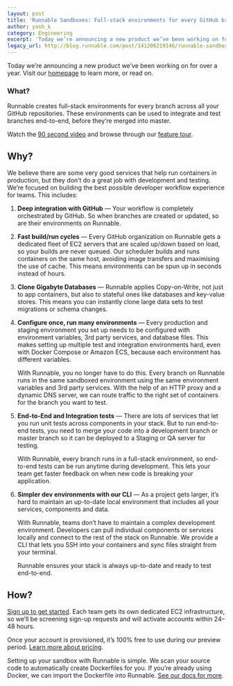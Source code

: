 ```yaml
---
layout: post
title: 'Runnable Sandboxes: Full-stack environments for every GitHub branch'
author: yash_k
category: Engineering
excerpt: 'Today we’re announcing a new product we’ve been working on for over a year. Visit our <a class="link" href="/">homepage</a> to learn more, or read on.'
legacy_url: http://blog.runnable.com/post/141200219146/runnable-sandboxes-full-stack-environments-for
---
```


<p class="p intro">Today we’re announcing a new product we’ve been working on for over a year. Visit our <a class="link" href="/">homepage</a> to learn more, or read on.</p>

<h3 class="h3">What?</h3>

<p class="p">Runnable creates full-stack environments for every branch across all your GitHub repositories. These environments can be used to integrate and test branches end-to-end, before they’re merged into master.</p>

<p class="p">Watch the <a class="link" href="https://youtu.be/mBR-_5dXH4w">90 second video</a> and browse through our <a class="link" href="https://runnable.com/product.html">feature tour</a>.</p>

<h2>Why?</h2>

<p class="p">We believe there are some very good services that help run containers in production, but they don’t do a great job with development and testing. We’re focused on building the best possible developer workflow experience for teams. This includes:</p>

<ol class="ol"><li class="li"><p class="p"><strong class="strong">Deep integration with GitHub</strong> — Your workflow is completely orchestrated by GitHub. So when branches are created or updated, so are their environments on Runnable.</p></li>

<li class="li"><p class="p"><strong class="strong">Fast build/run cycles</strong> — Every GitHub organization on Runnable gets a dedicated fleet of EC2 servers that are scaled up/down based on load, so your builds are never queued. Our scheduler builds and runs containers on the same host, avoiding image transfers and maximising the use of cache. This means environments can be spun up in seconds instead of hours.</p></li>

<li class="li"><p class="p"><strong class="strong">Clone Gigabyte Databases</strong> — Runnable applies Copy-on-Write, not just to app containers, but also to stateful ones like databases and key-value stores. This means you can instantly clone large data sets to test migrations or schema changes.</p></li>

<li class="li"><p class="p"><strong class="strong">Configure once, run many environments</strong> — Every production and staging environment you set up needs to be configured with environment variables, 3rd party services, and database files. This makes setting up multiple test and integration environments hard, even with Docker Compose or Amazon ECS, because each environment has different variables.</p><p class="p">With Runnable, you no longer have to do this. Every branch on Runnable runs in the same sandboxed environment using the same environment variables and 3rd party services. With the help of an HTTP proxy and a dynamic DNS server, we can route traffic to the right set of containers for the branch you want to test.</p></li>

<li class="li"><p class="p"><strong class="strong">End-to-End and Integration tests</strong> — There are lots of services that let you run unit tests across components in your stack. But to run end-to-end tests, you need to merge your code into a development branch or master branch so it can be deployed to a Staging or QA server for testing.</p><p class="p">With Runnable, every branch runs in a full-stack environment, so end-to-end tests can be run anytime during development. This lets your team get faster feedback on when new code is breaking your application.</p></li>

<li class="li"><p class="p"><strong class="strong">Simpler dev environments with our CLI</strong> — As a project gets larger, it’s hard to maintain an up-to-date local environment that includes all your services, components and data.</p><p class="p">With Runnable, teams don’t have to maintain a complex development environment. Developers can pull individual components or services locally and connect to the rest of the stack on Runnable. We provide a CLI that lets you SSH into your containers and sync files straight from your terminal.</p><p class="p">Runnable ensures your stack is always up-to-date and ready to test end-to-end.</p></li>
</ol><h2 class="h2">How?</h2>

<p class="p"><a class="link" href="/">Sign up to get started</a>. Each team gets its own dedicated EC2 infrastructure, so we’ll be screening sign-up requests and will activate accounts within 24–48 hours.</p>

<p class="p">Once your account is provisioned, it’s 100% free to use during our preview period. <a class="link" href="/pricing/">Learn more about pricing</a>.</p>

<p class="p">Setting up your sandbox with Runnable is simple. We scan your source code to automatically create Dockerfiles for you. If you’re already using Docker, we can import the Dockerfile into Runnable. <a class="link" href="/docs/">See our docs for more</a>.</p>
